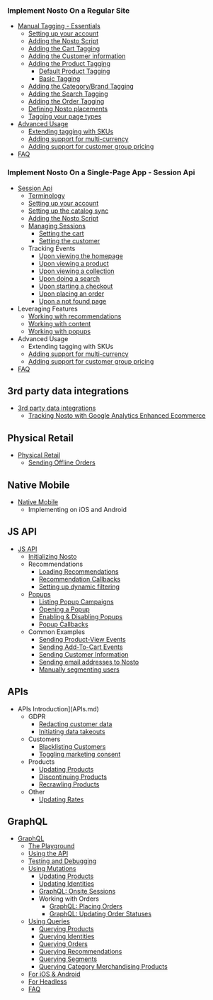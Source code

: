 ### Implement Nosto On a Regular Site
  * [Manual Tagging - Essentials](Manual-implementation.md)
    * [Setting up your account](Setting-up-your-account.md)
    * [Adding the Nosto Script](Add-Nosto-script.md)
    * [Adding the Cart Tagging](Cart-tagging.md)
    * [Adding the Customer information](Adding-the-customer-information.md)
    * [Adding the Product Tagging](Product-Tagging.md)
      * [Default Product Tagging](Basic/Default-Product-Tagging.md)
      * [Basic Tagging](Basic/Minimum-Product-Tagging.md)
    * [Adding the Category/Brand Tagging](Category-&-Brand-tagging.md)
    * [Adding the Search Tagging](Search-Tagging.md)
    * [Adding the Order Tagging](Order-tagging.md)
    * [Defining Nosto placements](Defining-Nosto-placements.md)
    * [Tagging your page types](Tag-your-page-types.md)
  * [Advanced Usage](Advanced-implementation.md)
    * [Extending tagging with SKUs](Extending-tagging-with-SKUs.md)
    * [Adding support for multi-currency](Adding-support-for-multi-currency.md)
    * [Adding support for customer group pricing](Adding-support-for-customer-group-pricing.md)
  * [FAQ](Basic/FAQ.md)

### Implement Nosto On a Single-Page App - Session Api
  * [Session Api](Implementation-Guide-Session-API.md)
    * [Terminology](Session-API---Terminology.md)
    * [Setting up your account](SPA/Basics.md#Setting-up-your-account)
    * [Setting up the catalog sync](SPA/Basics.md#setting-up-the-catalog-sync)
    * [Adding the Nosto Script](SPA/Basics.md#Add-Nosto-script)
    * [Managing Sessions](SPA/Basics.md)
      * [Setting the cart](implement-nosto/on-a-single-page-app-session-api/basics-1#managing-sessions)
      * [Setting the customer](SPA/Basics.md#setting-the-customer)
     * Tracking Events
       * [Upon viewing the homepage](SPA/Basics.md#upon-viewing-the-homepage)
       * [Upon viewing a product](SPA/Basics.md#upon-viewing-a-product)
       * [Upon viewing a collection](SPA/Basics.md#upon-viewing-a-collection)
       * [Upon doing a search](SPA/Basics.md#upon-doing-a-search)
       * [Upon starting a checkout](SPA/Basics.md#upon-starting-a-checkout)
       * [Upon placing an order](SPA/Basics.md#upon-placing-an-order)
       * [Upon a not found page](SPA/Basics.md#upon-viewing-a-page-that-was-not-found-404)
  * Leveraging Features
    * [Working with recommendations](SPA/Basics.md#working-with-recommendations)
    * [Working with content](SPA/Basics.md#working-with-content)
    * [Working with popups](SPA/Basics.md#working-with-popups)
  * Advanced Usage
    * Extending tagging with SKUs
    * [Adding support for multi-currency](SPA/Adding-support-for-multi-currency.md)
    * [Adding support for customer group pricing](SPA/Adding-support-for-customer-group-pricing.md)
  * [FAQ](SPA/FAQ.md)

## 3rd party data integrations
  * [3rd party data integrations](3rd-party-data-integrations.md)
    * [Tracking Nosto with Google Analytics Enhanced Ecommerce](Tracking-Nosto-with-Google-Analytics.md)

## Physical Retail
  * [Physical Retail](Physical-Retail.md)
    * [Sending Offline Orders](Sending-Offline-Orders.md)

## Native Mobile
  * [Native Mobile](Native-Mobile.md)
    * Implementing on iOS and Android

## JS API
  * [JS API](JS-APIs.md)
    * [Initializing Nosto](Initializing-Nosto.md)
    * Recommendations
      * [Loading Recommendations](Loading-Recommendations.md)
      * [Recommendation Callbacks](Recommendation-Callbacks.md)
      * [Setting up dynamic filtering](Setting-up-dynamic-filtering.md)
    * [Popups](Popups.md)
      * [Listing Popup Campaigns](Listing-Popup-Campaigns.md)
      * [Opening a Popup](Opening-a-Popup.md)
      * [Enabling & Disabling Popups](Enabling-&-Disabling-Popups.md)
      * [Popup Callbacks](Popup-Callbacks.md)
    * Common Examples
      * [Sending Product-View Events](Sending-Product-View-Events.md)
      * [Sending Add-To-Cart Events](Sending-Add-To-Cart-Events.md)
      * [Sending Customer Information](Sending-customer-information.md)
      * [Sending email addresses to Nosto](Sending-email-addresses-to-Nosto.md)
      * [Manually segmenting users](Manually-Segmenting-Users.md)

## APIs
  * APIs Introduction](APIs.md)
    * GDPR
      * [Redacting customer data](Sanitizing-customer-data-using-the-Redaction-API.md)
      * [Initiating data takeouts](Initiating-data-takeouts-via-the-Takeout-APIs.md)
    * Customers
      * [Blacklisting Customers](Blacklisting-customers-using-the-Blacklist-API.md)
      * [Toggling marketing consent](Toggling-email-opt-in-using-the-Consent-API.md)
    * Products
      * [Updating Products](Updating-products-using-the-Products-API.md)
      * [Discontinuing Products](Discontinuing-Products.md)
      * [Recrawling Products](Recrawling-products-using-the-Recrawl-API.md)
    * Other
      * [Updating Rates](Updating-Rates-using-the-Rates-API.md)

## GraphQL
  * [GraphQL](GraphQL/An-Introduction.md)
    * [The Playground](GraphQL/The-Playground.md)
    * [Using the API](GraphQL/Using-the-API.md)
    * [Testing and Debugging](GraphQL/Testing-&-Debugging.md)
    * [Using Mutations](GraphQL/Using-Mutations.md)
        * [Updating Products](GraphQL/Updating-Products.md)
        * [Updating Identities](GraphQL/Updating-Identities.md)
        * [GraphQL: Onsite Sessions](GraphQL/Onsite-Sessions.md)
        * Working with Orders
          * [GraphQL: Placing Orders](GraphQL/Placing-Orders.md)
          * [GraphQL: Updating Order Statuses](GraphQL/Updating-Order-Statuses.md)
    * [Using Queries](GraphQL/Using-Queries.md)
        * [Querying Products](GraphQL/Querying-Products.md)
        * [Querying Identities](GraphQL/Querying-Identities.md)
        * [Querying Orders](GraphQL/Querying-Orders.md)
        * [Querying Recommendations](GraphQL/Querying-Recommendations.md)
        * [Querying Segments](GraphQL/Querying-Segments.md)
        * [Querying Category Merchandising Products](GraphQL/Querying-Category-Merchandising-Products.md)
    * [For iOS & Android](GraphQL/For-iOS-&-Android.md)
    * [For Headless](GraphQL/For-Headless.md)
    * [FAQ](GraphQL/FAQ.md)